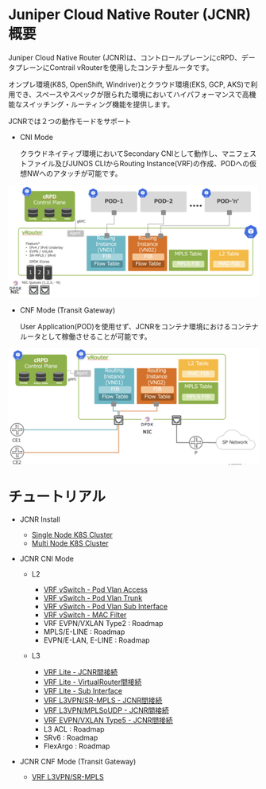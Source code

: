 # Juniper Cloud Native Router (JCNR) 概要

Juniper Cloud Native Router (JCNR)は、コントロールプレーンにcRPD、データプレーンにContrail vRouterを使用したコンテナ型ルータです。

オンプレ環境(K8S, OpenShift, Windriver)とクラウド環境(EKS, GCP, AKS)で利用でき、スペースやスペックが限られた環境においてハイパフォーマンスで高機能なスイッチング・ルーティング機能を提供します。

JCNRでは２つの動作モードをサポート
- CNI Mode
  
  クラウドネイティブ環境においてSecondary CNIとして動作し、マニフェストファイル及びJUNOS CLIからRouting Instance(VRF)の作成、PODへの仮想NWへのアタッチが可能です。
<img src="https://github.com/jnpr-jp-crdc/JCNR/blob/main/Docs/Images/cni-mode.png" width=800>
  
- CNF Mode (Transit Gateway)
  
  User Application(POD)を使用せず、JCNRをコンテナ環境におけるコンテナルータとして稼働させることが可能です。
<img src="https://github.com/jnpr-jp-crdc/JCNR/blob/main/Docs/Images/cnf-mode.png" width=800>

# チュートリアル
- JCNR Install
  - [Single Node K8S Cluster](https://github.com/jnpr-jp-crdc/JCNR/blob/main/Docs/Install-Single.md)
  - [Multi Node K8S Cluster](https://github.com/jnpr-jp-crdc/JCNR/blob/main/Docs/Install-Multi-24.2.md)

- JCNR CNI Mode
  - L2
    - [VRF vSwitch - Pod Vlan Access](https://github.com/jnpr-jp-crdc/JCNR/blob/main/Docs/vrf-vswitch-access.md)
    - [VRF vSwitch - Pod Vlan Trunk](https://github.com/jnpr-jp-crdc/JCNR/blob/main/Docs/vrf-vswitch-trunk.md)
    - [VRF vSwitch - Pod Vlan Sub Interface](https://github.com/jnpr-jp-crdc/JCNR/blob/main/Docs/vrf-vswitch-sub-int.md)
    - [VRF vSwitch - MAC Filter](https://github.com/jnpr-jp-crdc/JCNR/blob/main/Docs/vrf-vswitch-mac-filter.md)
    - VRF EVPN/VXLAN Type2 : Roadmap
    - MPLS/E-LINE : Roadmap
    - EVPN/E-LAN, E-LINE : Roadmap

      
  - L3
    - [VRF Lite - JCNR間接続](https://github.com/jnpr-jp-crdc/JCNR/blob/main/Docs/vrf-vrouter-inter-jcnr.md)
    - [VRF Lite - VirtualRouter間接続](https://github.com/jnpr-jp-crdc/JCNR/blob/main/Docs/vrf-vrouter-inter-vrouter.md)
    - [VRF Lite - Sub Interface](https://github.com/jnpr-jp-crdc/JCNR/blob/main/Docs/vrf-vrouter-sub-int.md)
    - [VRF L3VPN/SR-MPLS - JCNR間接続](https://github.com/jnpr-jp-crdc/JCNR/blob/main/Docs/vrf-vrf-inter-jcnr-srmpls.md)
    - [VRF L3VPN/MPLSoUDP - JCNR間接続](https://github.com/jnpr-jp-crdc/JCNR/blob/main/Docs/vrf-vrf-inter-jcnr-mplsoudp.md)
    - [VRF EVPN/VXLAN Type5 - JCNR間接続](https://github.com/jnpr-jp-crdc/JCNR/blob/main/Docs/vrf-vrf-inter-jcnr-evpn.md)
    - L3 ACL : Roadmap
    - SRv6 : Roadmap
    - FlexArgo : Roadmap
- JCNR CNF Mode (Transit Gateway)
    - [VRF L3VPN/SR-MPLS](https://github.com/jnpr-jp-crdc/JCNR/blob/main/Docs/cnf-srmpls.md)
